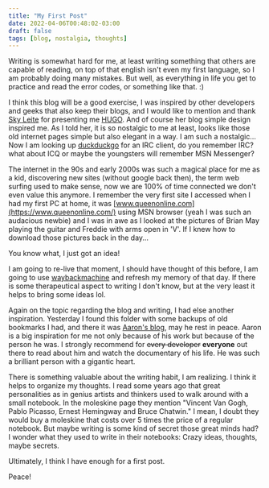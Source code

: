 ```yaml
---
title: "My First Post"
date: 2022-04-06T00:48:02-03:00
draft: false
tags: [blog, nostalgia, thoughts]
---
```


Writing is somewhat hard for me, at least writing something that others are capable of reading, on top of that english isn't even my first language, so I am probably doing many mistakes. But well, as everything in life you get to practice and read the error codes, or something like that. :)

I think this blog will be a good exercise, I was inspired by other developers and geeks that also keep their blogs, and I would like to mention and thank [Sky Leite](https://leite.dev/) for presenting me [HUGO](https://gohugo.io/). And of course her blog simple design inspired me. As I told her, it is so nostalgic to me at least, looks like those old internet pages simple but also elegant in a way.  I am such a nostalgic... Now I am looking up [duckduckgo](https://duckduckgo.com/) for an IRC client, do you remember IRC? what about ICQ or maybe the youngsters will remember MSN Messenger?

The internet in the 90s and early 2000s was such a magical place for me as a kid, discovering new sites (without google back then), the term web surfing used to make sense, now we are 100% of time connected we don't even value this anymore. I remember the very first site I accessed when I had my first PC at home, it was [www.queenonline.com](https://www.queenonline.com/) using MSN browser (yeah I was such an audacious newbie) and I was in awe as I looked at the pictures of Brian May playing the guitar and Freddie with arms open in 'V'. If I knew how to download those pictures back in the day...

You know what, I just got an idea!

I am going to re-live that moment, I should have thought of this before, I am going to use [waybackmachine](https://archive.org/web/) and refresh my memory of that day. If there is some therapeutical aspect to writing I don't know, but at the very least it helps to bring some ideas lol.

Again on the topic regarding the blog and writing, I had else another inspiration. Yesterday I found this folder with some backups of old bookmarks I had, and there it was [Aaron's blog](http://www.aaronsw.com/), may he rest in peace. Aaron is a big inspiration for me not only because of his work but because of the person he was. I strongly recommend for ~~every developer~~ **everyone** out there to read about him and watch the documentary of his life. He was such a brilliant person with a gigantic heart.

There is something valuable about the writing habit, I am realizing. I think it helps to organize my thoughts. I read some years ago that great personalities as in genius artists and thinkers used to walk around with a small notebook. In the moleskine page they mention "Vincent Van Gogh, Pablo Picasso, Ernest Hemingway and Bruce Chatwin." I mean, I doubt they would buy a moleskine that costs over 5 times the price of a regular notebook. But maybe writing is some kind of secret those great minds had? I wonder what they used to write in their notebooks: Crazy ideas, thoughts, maybe secrets.

Ultimately, I think I have enough for a first post.

Peace!
